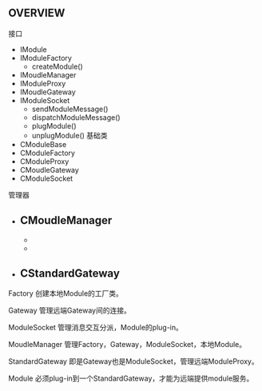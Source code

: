 ## OVERVIEW
接口
* IModule
* IModuleFactory
    - createModule()
* IMoudleManager
* IModuleProxy
* IMoudleGateway
* IModuleSocket
    - sendModuleMessage()
    - dispatchModuleMessage()
    - plugModule()
    - unplugModule()
基础类
* CModuleBase
* CModuleFactory
* CModuleProxy
* CMoudleGateway
* CModuleSocket

管理器
* CMoudleManager 
    - 
    -
    -
* CStandardGateway
    -

Factory 创建本地Module的工厂类。

Gateway 管理远端Gateway间的连接。

ModuleSocket 管理消息交互分派，Module的plug-in。

MoudleManager 管理Factory，Gateway，ModuleSocket，本地Module。

StandardGateway 即是Gateway也是ModuleSocket，管理远端ModuleProxy。

Module 必须plug-in到一个StandardGateway，才能为远端提供module服务。

